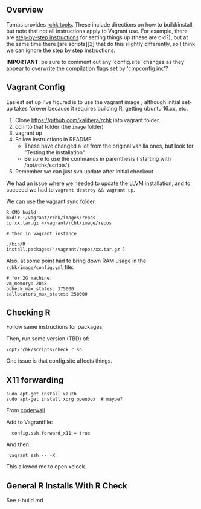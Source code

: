 ## Overview

Tomas provides [rchk tools](https://github.com/kalibera/rchk).  These include
directions on how to build/install, but note that not all instructions apply to
Vagrant use.  For example, there are [step-by-step instructions][1] for setting
things up (these are old?), but at the same time there [are scripts][2] that do
this slightly differently, so I think we can ignore the step by step
instructions.

[1]: https://github.com/kalibera/rchk/blob/1684a5e53e3bffe6886953ae9008620e492c2ca2/doc/BUILDING.md

**IMPORTANT**: be sure to comment out any 'config.site' changes as they appear
to overwrite the compilation flags set by 'cmpconfig.inc'?

## Vagrant Config

Easiest set up I've figured is to use the vagrant image , although initial set-up takes
forever because it requires building R, getting ubuntu 16.xx, etc.

1. Clone https://github.com/kalibera/rchk into vagrant folder.
2. cd into that folder (the `image` folder)
3. vagrant up
4. Follow instructions in README
   * These have changed a lot from the original vanilla ones, but look for
     "Testing the installation"
   * Be sure to use the commands in parenthesis ('starting with
     /opt/rchk/scripts')
5. Remember we can just svn update after initial checkout

We had an issue where we needed to update the LLVM installation, and to succeed
we had to `vagrant destroy && vagrant up`.

We can use the vagrant sync folder.

```
R CMD build .
mkdir ~/vagrant/rchk/images/repos
cp xx.tar.gz ~/vagrant/rchk/image/repos

# then in vagrant instance

./bin/R
install.packages('/vagrant/repos/xx.tar.gz')
```

Also, at some point had to bring down RAM usage in the `rchk/image/config.yml`
file:

```
# for 2G machine:
vm_memory: 2048
bcheck_max_states: 375000
callocators_max_states: 250000
```

## Checking R

Follow same instructions for packages,

Then, run some version (TBD) of:

```
/opt/rchk/scripts/check_r.sh
```

One issue is that config.site affects things.

## X11 forwarding

```
sudo apt-get install xauth
sudo apt-get install xorg openbox  # maybe?
```

From
[coderwall](https://coderwall.com/p/ozhfva/run-graphical-programs-within-vagrantboxes)

Add to Vagrantfile:

```
  config.ssh.forward_x11 = true
```

And then:

```
 vagrant ssh -- -X
```

This allowed me to open xclock.

## General R Installs With R Check

See r-build.md


